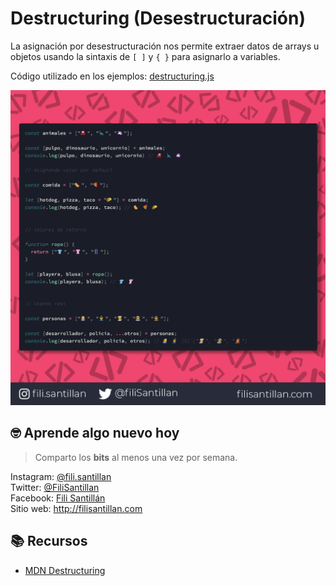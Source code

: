 # Destructuring (Desestructuración)

La asignación por desestructuración nos permite extraer datos de arrays u objetos usando la sintaxis de `[ ]` y `{ }` para asignarlo a variables.

Código utilizado en los ejemplos: [destructuring.js](/BitCode/Destructuring/destructuring.js)

![Destructuring Code](/BitCode/Destructuring/Destructuring.png)

## 🤓 Aprende algo nuevo hoy

> Comparto los **bits** al menos una vez por semana.

Instagram: [@fili.santillan](https://www.instagram.com/fili.santillan/)  
Twitter: [@FiliSantillan](https://twitter.com/FiliSantillan)  
Facebook: [Fili Santillán](https://www.facebook.com/FiliSantillan96/)  
Sitio web: http://filisantillan.com  

## 📚 Recursos

- [MDN Destructuring](https://developer.mozilla.org/es/docs/Web/JavaScript/Referencia/Operadores/Destructuring_assignment)